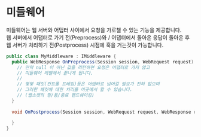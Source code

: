 미들웨어
====
미들웨어는 웹 서버와 어댑터 사이에서 요청을 가로챌 수 있는 기능을 제공합니다.<br>
웹 서버에서 어댑터로 가기 전(Preprocess)와 / 어댑터에서 돌아온 응답이 돌아온 후 웹 서버가 처리하기 전(Postprocess) 시점에 훅을 거는것이 가능합니다.

```cs
public class MyMiddleware : IMiddleware {
  public WebResponse OnPreprocess(Session session, WebRequest request) {
    // 만약 null 이 아닌 값을 리턴하면 요청은 어댑터로 가지 않고
    // 미들웨어 레벨에서 끝나게 됩니다.
    //
    // 몇몇 패킷(컨트롤 프레임)등은 어댑터로 넘어갈 필요가 전혀 없으며
    // 그러한 패킷에 대한 처리를 이곳에서 할 수 있습니다.
    // (웹소켓의 핑/퐁/종료 핸드쉐이킹)
  }
  
  void OnPostprocess(Session session, WebRequest request, WebResponse response) {
  
  }
}
```
